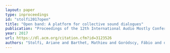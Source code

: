 ```yaml
---
layout: paper
type: inproceedings
id: "stolfi2017open"
title: "Open band: A platform for collective sound dialogues"
publication: "Proceedings of the 12th International Audio Mostly Conference on Augmented and Participatory Sound and Music Experiences"
year: 2017
url: https://dl.acm.org/citation.cfm?id=3123526
authors: "Stolfi, Ariane and Barthet, Mathieu and Goródscy, Fábio and de Carvalho Junior, Antonio Deusany"
---
```

